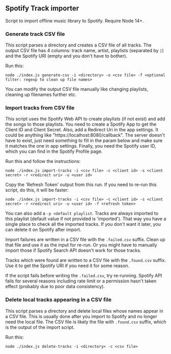 ## Spotify Track importer

Script to import offline music library to Spotify.
Require Node 14+.

### Generate track CSV file

This script parses a directory and creates a CSV file of all tracks. The output CSV file has 4 columns: track name, artist, playlists (separated by `|`) and the Spotify URI (empty and you don't have to bother).

Run this:

```
node ./index.js generate-csv -i <directory> -o <csv file> -f <optional filter: regexp to clean up file names>
```

You can modify the output CSV file manually like changing playlists, cleaning up filenames further etc.

### Import tracks from CSV file

This script uses the Spotify Web API to create playlists (if not exist) and add the songs to those playlists. You need to create a Spotify App to get the Client ID and Client Secret. Also, add a Redirect Uri in the app settings. It could be anything like "https://localhost:8080/callback". The server doesn't have to exist, just need something to fill in the param below and make sure it matches the one in app settings. Finally, you need the Spotify user ID, which you can find in the Spotify Profile page.

Run this and follow the instructions:

```
node ./index.js import-tracks -i <csv file> -c <client id> -s <client secret> -r <redirect uri> -u <user id>
```

Copy the 'Refresh Token' output from this run. If you need to re-run this script, do this, it will be faster:

```
node ./index.js import-tracks -i <csv file> -c <client id> -s <client secret> -r <redirect uri> -u <user id> -f <refresh token>
```

You can also add a `-p <default playlist`. Tracks are always imported to this playlist (default value if not provided is 'imported'). That way you have a single place to check all the imported tracks. If you don't want it later, you can delete it on Spotify after import.

Import failures are written in a CSV file with the `.failed.csv` suffix. Clean up that file and use it as the input for re-run. Or you might have to manually import those if Spotify Search API doesn't work for those tracks.

Tracks which were found are written to a CSV file with the `.found.csv` suffix. Use it to get the Spotify URI if you need it for some reason.

If the script fails before writing the `.failed.csv`, try re-running. Spotify API fails for several reasons including rate limit or a permission hasn't taken effect (probably due to poor data consistency).

### Delete local tracks appearing in a CSV file

This script parses a directory and delete local files whose names appear in a CSV file. This is usually done after you import to Spotify and no longer need the local file. The CSV file is likely the file with `.found.csv` suffix, which is the output of the import script.

Run this:

```
node ./index.js delete-tracks -i <directory> -c <csv file>
```
